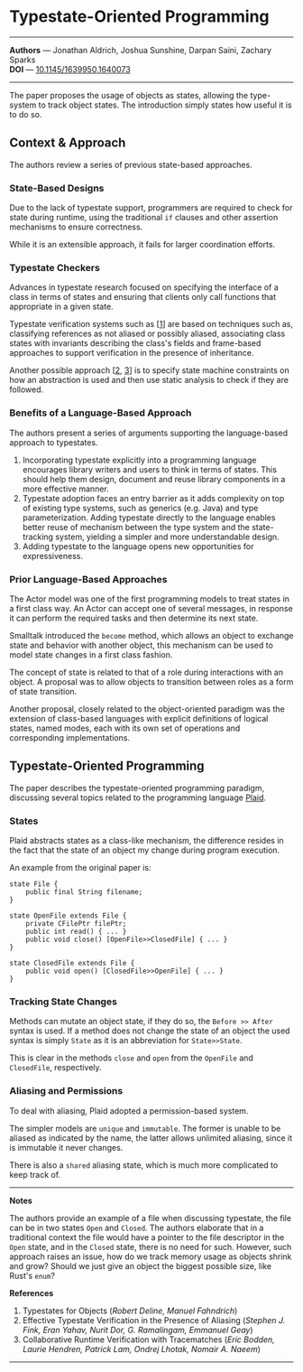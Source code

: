 # Typestate-Oriented Programming

---

**Authors** — Jonathan Aldrich, Joshua Sunshine, Darpan Saini, Zachary Sparks\
**DOI** — [10.1145/1639950.1640073](https://doi.org/10.1145/1639950.1640073)

---

The paper proposes the usage of objects as states,
allowing the type-system to track object states.
The introduction simply states how useful it is to do so.

## Context & Approach

The authors review a series of previous state-based approaches.

### State-Based Designs

Due to the lack of typestate support,
programmers are required to check for state during runtime,
using the traditional `if` clauses and other assertion mechanisms to ensure correctness.

While it is an extensible approach, it fails for larger coordination efforts.

### Typestate Checkers

Advances in typestate research focused on specifying the interface of a class in terms of states and
ensuring that clients only call functions that appropriate in a given state.

Typestate verification systems such as [[1](#1)] are based on techniques such as,
classifying references as not aliased or possibly aliased,
associating class states with invariants describing the class's fields and
frame-based approaches to support verification in the presence of inheritance.

Another possible approach [[2](#2), [3](#3)] is to specify state machine constraints on how an abstraction is used
and then use static analysis to check if they are followed.

### Benefits of a Language-Based Approach

The authors present a series of arguments supporting the language-based approach to typestates.

1. Incorporating typestate explicitly into a programming language encourages library writers and users to think in terms of states.
    This should help them design, document and reuse library components in a more effective manner.
2. Typestate adoption faces an entry barrier as it adds complexity on top of existing type systems,
    such as generics (e.g. Java) and type parameterization.
    Adding typestate directly to the language enables better reuse of mechanism between the type system and the state-tracking system, yielding a simpler and more understandable design.
3. Adding typestate to the language opens new opportunities for expressiveness.

### Prior Language-Based Approaches

The Actor model was one of the first programming models to treat states in a first class way.
An Actor can accept one of several messages,
in response it can perform the required tasks and then determine its next state.

Smalltalk introduced the `become` method,
which allows an object to exchange state and behavior with another object,
this mechanism can be used to model state changes in a first class fashion.

The concept of state is related to that of a role during interactions with an object.
A proposal was to allow objects to transition between roles as a form of state transition.

Another proposal, closely related to the object-oriented paradigm was the extension of class-based languages with explicit definitions of logical states, named modes, each with its own set of operations and corresponding implementations.

## Typestate-Oriented Programming

The paper describes the typestate-oriented programming paradigm,
discussing several topics related to the programming language [Plaid](https://plaid-lang.org).

### States

Plaid abstracts states as a class-like mechanism,
the difference resides in the fact that the state of an object my change during program execution.

An example from the original paper is:

```
state File {
    public final String filename;
}

state OpenFile extends File {
    private CFilePtr filePtr;
    public int read() { ... }
    public void close() [OpenFile>>ClosedFile] { ... }
}

state ClosedFile extends File {
    public void open() [ClosedFile>>OpenFile] { ... }
}
```

### Tracking State Changes

Methods can mutate an object state, if they do so, the `Before >> After` syntax is used.
If a method does not change the state of an object the used syntax is simply `State` as it is an abbreviation for `State>>State`.

This is clear in the methods `close` and `open` from the `OpenFile` and `ClosedFile`, respectively.

### Aliasing and Permissions

To deal with aliasing, Plaid adopted a permission-based system.

The simpler models are `unique` and `immutable`.
The former is unable to be aliased as indicated by the name,
the latter allows unlimited aliasing, since it is immutable it never changes.

There is also a `shared` aliasing state, which is much more complicated to keep track of.


---

**Notes**

The authors provide an example of a file when discussing typestate,
the file can be in two states `Open` and `Closed`.
The authors elaborate that in a traditional context the file would have a pointer to the file descriptor in the `Open` state, and in the `Closed` state, there is no need for such.
However, such approach raises an issue, how do we track memory usage as objects shrink and grow?
Should we just give an object the biggest possible size, like Rust's `enum`?

**References**

1. <a id="1">Typestates for Objects (*Robert Deline, Manuel Fahndrich*)</a>
2. <a id="2">Effective Typestate Verification in the Presence of Aliasing (*Stephen J. Fink, Eran Yahav, Nurit Dor, G. Ramalingam, Emmanuel Geay*)</a>
3. <a id="3">Collaborative Runtime Verification with Tracematches (*Eric Bodden, Laurie Hendren, Patrick Lam, Ondrej Lhotak, Nomair A. Naeem*)</a>

---

